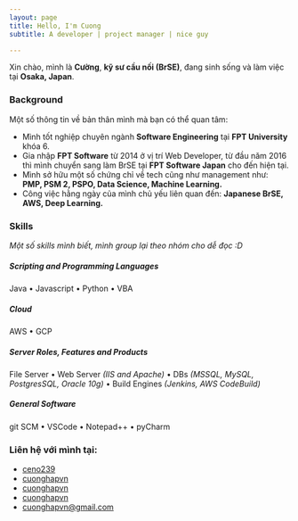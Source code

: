 ```yaml
---
layout: page
title: Hello, I'm Cuong
subtitle: A developer | project manager | nice guy

---
```

<i class="fa fa-address-card" aria-hidden="true"></i> Xin chào, mình là **Cường**, **kỹ sư cầu nối (BrSE)**, đang sinh sống và làm việc tại **Osaka, Japan**.

<!-- ### <i class="fa fa-terminal" aria-hidden="true"></i> Projects

Take a look at this [Projects]() page to get an overview of my current work. -->

### <i class="fa fa-graduation-cap" aria-hidden="true"></i> Background

Một số thông tin về bản thân mình mà bạn có thể quan tâm:

* Mình tốt nghiệp chuyên ngành **Software Engineering** tại **FPT University** khóa 6.
* Gia nhập **FPT Software** từ 2014 ở vị trí Web Developer, từ đầu năm 2016 thì mình chuyển sang làm BrSE tại **FPT Software Japan** cho đến hiện tại.
* Mình sở hữu một số chứng chỉ về tech cũng như management như: **PMP, PSM 2, PSPO, Data Science, Machine Learning.**
* Công việc hằng ngày của mình chủ yếu liên quan đến: **Japanese BrSE, AWS, Deep Learning.**

### <i class="fa fa-cubes" aria-hidden="true"></i> Skills

_Một số skills mình biết, mình group lại theo nhóm cho dễ đọc :D_

##### <i class="fa fa-code" aria-hidden="true"></i> Scripting and Programming Languages

Java • Javascript • Python • VBA

##### <i class="fa fa-cloud" aria-hidden="true"></i> Cloud

AWS • GCP

##### <i class="fa fa-server" aria-hidden="true"></i> Server Roles, Features and Products

File Server • Web Server _(IIS and Apache)_ •
DBs _(MSSQL, MySQL, PostgresSQL, Oracle 10g)_ • Build Engines _(Jenkins, AWS CodeBuild)_

##### <i class="fa fa-tools" aria-hidden="true"></i> General Software

git SCM • VSCode • Notepad++ • pyCharm

### <i class="fa fa-address-card" aria-hidden="true"></i> Liên hệ với mình tại:

* <i class="fab fa-facebook-square" aria-hidden="true"></i> [ceno239](https://www.facebook.com/Ceno239/)
* <i class="fab fa-github-square" aria-hidden="true"></i> [cuonghapvn](https://github.com/cuonghapvn)
* <i class="fab fa-linkedin" aria-hidden="true"></i> [cuonghapvn](https://www.linkedin.com/in/cuong-nguyen-92988332/)
* <i class="fab fa-twitter-square" aria-hidden="true"></i> [cuonghapvn](https://twitter.com/cuonghapvn)
* <i class="fab fa-envelope" aria-hidden="true"></i> [cuonghapvn@gmail.com](mailto:cuonghapvn@gmail.com)

<!-- ### <i class="fa fa-briefcase" aria-hidden="true"></i> Experience

#### <i class="fa fa-calendar" aria-hidden="true"></i> 2018 - 20<i class="fa fa-question" aria-hidden="true"></i><i class="fa fa-question" aria-hidden="true"></i> <i class="fa fa-building-o" aria-hidden="true"></i> [ITEOS](https://www.iteos.de) as **SysOp** / **DevOps Engineer**

<i class="fa fa-calendar-plus-o" aria-hidden="true"></i> **2019**   Internal Self Service Portal

I spent the second half of the year creating a single-page application based on [Vue.js](https://vuejs.org/) for visualizing product changelog and configuration details.
Therefore I had to relearn javaScript and started working with the [materialize-css](https://materializecss.com/) framework and other well known node modules.

<i class="fa fa-calendar-plus-o" aria-hidden="true"></i> **2019**   Release Management Tool MkII

First part of the year I was focused on expanding the Release Management tools and workflows for our cloud hosted applications:

* Added automated aggregation of release details for each hosted application.
* Added changelog workflow for documenting releases.
* Defined rollout life cycle states for each new release.
* ITIL compliant syncing of the release data into centralized CMDB.

<i class="fa fa-calendar-plus-o" aria-hidden="true"></i> **2018**   KIVBF merged with its partners to form ITEOS in order to be able to offer uniform services. After adjusting the internal organizational structure, I'm now part of the business unit 4.2 _(Integration-, Security- & Application Managent)_.
My previous team was reassigned to this new unit as well, and was renamed into CAFS _(Cloud- & Application-Frontend-Services)_.
So my range of tasks changed slightly.

#### <i class="fa fa-calendar" aria-hidden="true"></i> 2012 - 2018 <i class="fa fa-building-o" aria-hidden="true"></i> [KIVBF](https://www.kivbf.de) as **SysOp** / **DevOps Engineer**

<i class="fa fa-calendar-plus-o" aria-hidden="true"></i> **2015**   In 2015 I started automating several platform and workload
related use cases. Unfortunately it's closed source, so I can't talk about details. But to give a glimpse at the
underlining technologies I can notice they were based on **Microsoft**, **VMware** and **Citrix** products.

<i class="fa fa-calendar-plus-o" aria-hidden="true"></i> **2014**   As the automation team got bigger and bigger, we needed to define
standards. That's why I began using [Phabricator](https://www.phacility.com/phabricator/) as a developer framework in
combination with [Jenkins](https://jenkins.io/) to build our modules. This enabled us doing code review, lint tests,
unit test and building our own CI Environment.

<i class="fa fa-calendar-plus-o" aria-hidden="true"></i> **2013**   I joined into a new team which was building our new cloud
infrastructure. We purposed to offer our customers IaaS, PaaS, SaaS and EaaS services. My focus shifted
to automation and cloud orchestration. Back then I started using Powershell.

<i class="fa fa-calendar-plus-o" aria-hidden="true"></i> **2012**   I needed to get away from those wacky enterprise applications
which were used in the public sector. So I took the chance to work in much bigger datacenter at
[KIVBF](https://www.kivbf.de). There I ran the backup and restore solution called IBM Tivoli Storage Manager (TSM).

It was a great place to get to know such large environment and I finally started automating again. At this time I
implemented the monitoring system [Zabbix](http://www.zabbix.com/). Unfortunately I couldn't find any extension to
monitor out IBM tape library or TSM data itself. So I developed own interfaces therefore.

#### <i class="fa fa-calendar" aria-hidden="true"></i> 2008 - 2012 <i class="fa fa-building-o" aria-hidden="true"></i> [Pforzheim municipal administration](https://www.pforzheim.de/) as **SysOp**

At the municipal administration of Pforzheim I was responsible for the**Software Packaging and Deployment**,
**MS-SQL Servers** and **Web Hosting**. -->